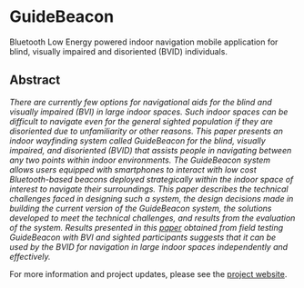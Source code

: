# GuideBeacon
Bluetooth Low Energy powered indoor navigation mobile application for blind, visually impaired and disoriented (BVID) individuals.

## Abstract
*There are currently few options for navigational aids for the blind and visually impaired (BVI) in large indoor spaces. Such indoor spaces can be difficult to navigate even for the general sighted population if they are disoriented due to unfamiliarity or other reasons. This paper presents an indoor wayfinding system called GuideBeacon for the blind, visually impaired, and disoriented (BVID) that assists people in navigating between any two points within indoor environments. The GuideBeacon system allows users equipped with smartphones to interact with low cost Bluetooth-based beacons deployed strategically within the indoor space of interest to navigate their surroundings. This paper describes the technical challenges faced in designing such a system, the design decisions made in building the current version of the GuideBeacon system, the solutions developed to meet the technical challenges, and results from the evaluation of the system. Results presented in this [paper](https://www.wichita.edu/research/access-lab/pictures/percom2016-camready.pdf) obtained from field testing GuideBeacon with BVI and sighted participants suggests that it can be used by the BVID for navigation in large indoor spaces independently and effectively.*

For more information and project updates, please see the [project website](https://www.wichita.edu/research/access-lab/guidebeacon.php).
